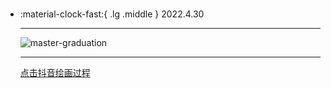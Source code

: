 #  

<div class="grid cards" markdown>

-   :material-clock-fast:{ .lg .middle } 2022.4.30

    ---

    <a><img alt="master-graduation" loading="lazy" src="../img/20220430.jpg" /></a>

    ---

    <a class="md-tag" href="https://www.douyin.com/user/MS4wLjABAAAA3shEtLqFq7-HiGjmUL-4t_qiv4qn_aGLh2VGj0Cj7tFDu7Bt5x-hbZ_VCyhDfA4Z?from_tab_name=main&modal_id=7092338936399383820">点击抖音绘画过程</a>

</div>

